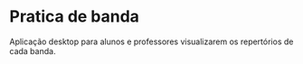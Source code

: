 # Pratica de banda
 Aplicação desktop para alunos e professores visualizarem os repertórios de cada banda.
